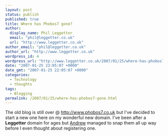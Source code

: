 ```yaml
---
layout: post
status: publish
published: true
title: Where has Phobos7 gone?
author:
  display_name: Phil Leggetter
  email: "phil@leggetter.co.uk"
  url: "http://www.leggetter.co.uk"
author_email: "phil@leggetter.co.uk"
author_url: "http://www.leggetter.co.uk"
wordpress_id: 4
wordpress_url: "http://www.leggetter.co.uk/2007/01/25/where-has-phobos7-gone.html"
date: "2007-01-25 23:05:07 +0000"
date_gmt: "2007-01-25 22:05:07 +0000"
categories:
  - Technology
  - thoughts
tags:
  - Blogging
permalink: /2007/01/25/where-has-phobos7-gone.html
---
```


<p>The old blog is still over @ <a href="http://www.phobos7.co.uk" title="The old Phobos7 blog">http://www.phobos7.co.uk</a> but I've decided to start a new one here on my wonderful new domain. I've been after a <strong>Leggetter</strong> domain for ages but <a href="http://www.leggetter.com" title="Andrew Leggetter's website">Andrew</a> managed to snap them all up way before I even thought about registering one.</p>
